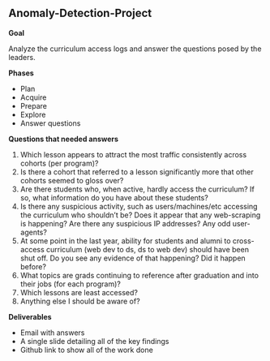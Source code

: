 ## Anomaly-Detection-Project
**Goal**

  Analyze the curriculum access logs and answer the questions posed by the leaders.
  
**Phases**

  - Plan
  - Acquire
  - Prepare
  - Explore
  - Answer questions

**Questions that needed answers**
  
 1. Which lesson appears to attract the most traffic consistently across cohorts (per program)?
 2. Is there a cohort that referred to a lesson significantly more that other cohorts seemed to gloss over? 
 3. Are there students who, when active, hardly access the curriculum? If so, what information do you have about these students? 
 4. Is there any suspicious activity, such as users/machines/etc accessing the curriculum who shouldn’t be? Does it appear that any web-scraping is happening? Are there any suspicious IP addresses? Any odd user-agents? 
 5. At some point in the last year, ability for students and alumni to cross-access curriculum (web dev to ds, ds to web dev) should have been shut off. Do you see any evidence of that happening? Did it happen before? 
 6. What topics are grads continuing to reference after graduation and into their jobs (for each program)? 
 7. Which lessons are least accessed? 
 8. Anything else I should be aware of? 
 
 **Deliverables**
  
  - Email with answers
  - A single slide detailing all of the key findings
  - Github link to show all of the work done
